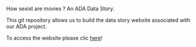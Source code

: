 How sexist are movies ? An ADA Data Story.

This git repository allows us to build the data story website associated with our ADA project.

To access the website please clic [here](https://hbjugo.github.io/teamrefuge2000_website/)!
